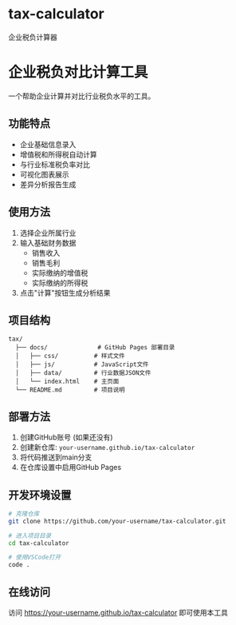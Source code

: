 # tax-calculator
企业税负计算器

# 企业税负对比计算工具

一个帮助企业计算并对比行业税负水平的工具。

## 功能特点

- 企业基础信息录入
- 增值税和所得税自动计算
- 与行业标准税负率对比
- 可视化图表展示
- 差异分析报告生成

## 使用方法

1. 选择企业所属行业
2. 输入基础财务数据
   - 销售收入
   - 销售毛利
   - 实际缴纳的增值税
   - 实际缴纳的所得税
3. 点击"计算"按钮生成分析结果

## 项目结构

```
tax/
  ├── docs/              # GitHub Pages 部署目录
  │   ├── css/          # 样式文件
  │   ├── js/           # JavaScript文件
  │   ├── data/         # 行业数据JSON文件
  │   └── index.html    # 主页面
  └── README.md         # 项目说明
```

## 部署方法

1. 创建GitHub账号 (如果还没有)
2. 创建新仓库: `your-username.github.io/tax-calculator`
3. 将代码推送到main分支
4. 在仓库设置中启用GitHub Pages

## 开发环境设置

```bash
# 克隆仓库
git clone https://github.com/your-username/tax-calculator.git

# 进入项目目录
cd tax-calculator

# 使用VSCode打开
code .
```

## 在线访问

访问 https://your-username.github.io/tax-calculator 即可使用本工具